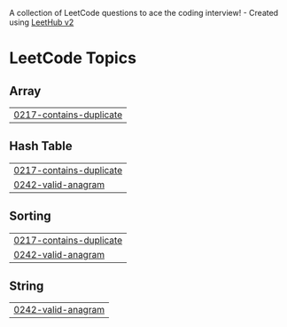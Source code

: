 A collection of LeetCode questions to ace the coding interview! - Created using [LeetHub v2](https://github.com/arunbhardwaj/LeetHub-2.0)
<!---LeetCode Topics Start-->
# LeetCode Topics
## Array
|  |
| ------- |
| [0217-contains-duplicate](https://github.com/mhizterpaul/dsa-daily/tree/master/0217-contains-duplicate) |
## Hash Table
|  |
| ------- |
| [0217-contains-duplicate](https://github.com/mhizterpaul/dsa-daily/tree/master/0217-contains-duplicate) |
| [0242-valid-anagram](https://github.com/mhizterpaul/dsa-daily/tree/master/0242-valid-anagram) |
## Sorting
|  |
| ------- |
| [0217-contains-duplicate](https://github.com/mhizterpaul/dsa-daily/tree/master/0217-contains-duplicate) |
| [0242-valid-anagram](https://github.com/mhizterpaul/dsa-daily/tree/master/0242-valid-anagram) |
## String
|  |
| ------- |
| [0242-valid-anagram](https://github.com/mhizterpaul/dsa-daily/tree/master/0242-valid-anagram) |
<!---LeetCode Topics End-->